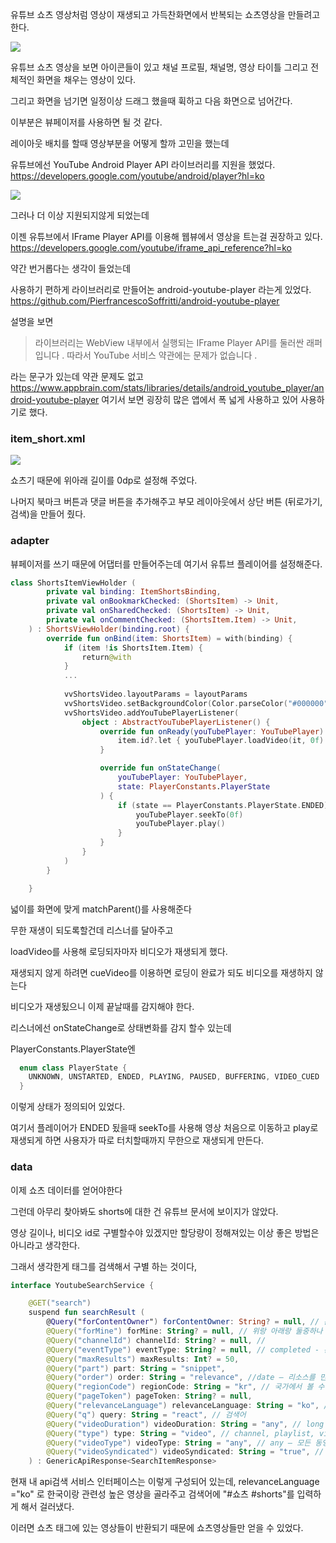 유튜브 쇼츠 영상처럼 영상이 재생되고 가득찬화면에서 반복되는 쇼츠영상을 만들려고한다.

![](https://velog.velcdn.com/images/guysang/post/c00bf7f8-683b-405a-83e5-552ede0d3fda/image.png)

유튜브 쇼츠 영상을 보면 아이콘들이 있고 채널 프로필, 채널명, 영상 타이틀 그리고 전체적인 화면을 채우는 영상이 있다.

그리고 화면을 넘기면 일정이상 드래그 했을때 휙하고 다음 화면으로 넘어간다.

이부분은 뷰페이저를 사용하면 될 것 같다.

레이아웃 배치를 할때 영상부분을 어떻게 할까 고민을 했는데

유튜브에선 YouTube Android Player API 라이브러리를 지원을 했었다.
https://developers.google.com/youtube/android/player?hl=ko

![](https://velog.velcdn.com/images/guysang/post/335f49f7-85d5-4bb6-9405-4031ab757c00/image.png)

그러나 더 이상 지원되지않게 되었는데

이젠 유튜브에서 IFrame Player API를 이용해 웹뷰에서 영상을 트는걸 권장하고 있다.
https://developers.google.com/youtube/iframe_api_reference?hl=ko

약간 번거롭다는 생각이 들었는데

사용하기 편하게 라이브러리로 만들어논 android-youtube-player 라는게 있었다.
https://github.com/PierfrancescoSoffritti/android-youtube-player

설명을 보면 
>라이브러리는 WebView 내부에서 실행되는 IFrame Player API를 둘러싼 래퍼입니다 . 따라서 YouTube 서비스 약관에는 문제가 없습니다 .

라는 문구가 있는데 약관 문제도 없고
https://www.appbrain.com/stats/libraries/details/android_youtube_player/android-youtube-player
여기서 보면 굉장히 많은 앱에서 폭 넓게 사용하고 있어 사용하기로 했다.

### item_short.xml

![](https://velog.velcdn.com/images/guysang/post/7ab46ed3-5898-4143-8194-b894a0336b3f/image.png)

쇼츠기 때문에 위아래 길이를 0dp로 설정해 주었다.

나머지 북마크 버튼과 댓글 버튼을 추가해주고 부모 레이아웃에서 상단 버튼 (뒤로가기, 검색)을 만들어 줬다.

### adapter

뷰페이저를 쓰기 때문에 어댑터를 만들어주는데 여기서 유튜브 플레이어를 설정해준다.

```kotlin
class ShortsItemViewHolder (
        private val binding: ItemShortsBinding,
        private val onBookmarkChecked: (ShortsItem) -> Unit,
        private val onSharedChecked: (ShortsItem) -> Unit,
        private val onCommentChecked: (ShortsItem.Item) -> Unit,
    ) : ShortsViewHolder(binding.root) {
        override fun onBind(item: ShortsItem) = with(binding) {
            if (item !is ShortsItem.Item) {
                return@with
            }
            ...
            
            vvShortsVideo.layoutParams = layoutParams
            vvShortsVideo.setBackgroundColor(Color.parseColor("#000000"))
            vvShortsVideo.addYouTubePlayerListener(
                object : AbstractYouTubePlayerListener() {
                    override fun onReady(youTubePlayer: YouTubePlayer) {
                        item.id?.let { youTubePlayer.loadVideo(it, 0f) }
                    }

                    override fun onStateChange(
                        youTubePlayer: YouTubePlayer,
                        state: PlayerConstants.PlayerState
                    ) {
                        if (state == PlayerConstants.PlayerState.ENDED) {
                            youTubePlayer.seekTo(0f)
                            youTubePlayer.play()
                        }
                    }
                }
            )
        }

    }
```
넓이를 화면에 맞게 matchParent()를 사용해준다

무한 재생이 되도록할건데 리스너를 달아주고 

loadVideo를 사용해 로딩되자마자 비디오가 재생되게 했다.

재생되지 않게 하려면 cueVideo를 이용하면 로딩이 완료가 되도 비디오를 재생하지 않는다

비디오가 재생됬으니 이제 끝날때를 감지해야 한다.

리스너에선 onStateChange로 상태변화를 감지 할수 있는데

PlayerConstants.PlayerState엔 

```kotlin
  enum class PlayerState {
    UNKNOWN, UNSTARTED, ENDED, PLAYING, PAUSED, BUFFERING, VIDEO_CUED
  }
```
이렇게 상태가 정의되어 있었다.

여기서 플레이어가 ENDED 됬을때 seekTo를 사용해 영상 처음으로 이동하고
play로 재생되게 하면 사용자가 따로 터치할때까지 무한으로 재생되게 만든다.

### data

이제 쇼츠 데이터를 얻어야한다

그런데 아무리 찾아봐도 shorts에 대한 건 유튜브 문서에 보이지가 않았다.

영상 길이나, 비디오 id로 구별할수야 있겠지만 할당량이 정해져있는 이상 좋은 방법은 아니라고 생각한다.

그래서 생각한게 태그를 검색해서 구별 하는 것이다,

```kotlin
interface YoutubeSearchService {

    @GET("search")
    suspend fun searchResult (
        @Query("forContentOwner") forContentOwner: String? = null, // 콘텐츠 소유자 동영상 검색 아래는 내 동영상
        @Query("forMine") forMine: String? = null, // 위랑 아래랑 둘중하나 혹은 0
        @Query("channelId") channelId: String? = null, //
        @Query("eventType") eventType: String? = null, // completed - 완료된 브로드캐스트, live , upcoming - 예정된 방송
        @Query("maxResults") maxResults: Int? = 50,
        @Query("part") part: String = "snippet",
        @Query("order") order: String = "relevance", //date – 리소스를 만든 날짜를 기준, rating – 높은 평가부터 낮은 평가순, relevance – 검색어와의 관련성을 기준, title – 제목알파벳순, viewCount – 리소스가 조회수가 높은 순
        @Query("regionCode") regionCode: String = "kr", // 국가에서 볼 수 있는 동영상
        @Query("pageToken") pageToken: String? = null,
        @Query("relevanceLanguage") relevanceLanguage: String = "ko", // 언어랑 관련성 높은 영상
        @Query("q") query: String = "react", // 검색어
        @Query("videoDuration") videoDuration: String = "any", // long – 20분보다 긴 동영상, medium – 4분에서 20분 사이의 동영상, short – 4분 미만의 동영상
        @Query("type") type: String = "video", // channel, playlist, video
        @Query("videoType") videoType: String = "any", // any – 모든 동영상을 반환합니다, episode - 프로그램의 에피소드만 검색합니다., movie - 영화만 검색합니다
        @Query("videoSyndicated") videoSyndicated: String = "true", // any – 배급 여부에 관계 없이 모든 동영상을 반환합니다.,true – 배급된 동영상만 검색합니다. 외부에서 재생할 수 있는 동영상
    ) : GenericApiResponse<SearchItemResponse>
```

현재 내 api검색 서비스 인터페이스는 이렇게 구성되어 있는데, relevanceLanguage ="ko" 로 한국이랑 관련성 높은 영상을 골라주고 검색어에 "#쇼츠 #shorts"를 입력하게 해서 걸러냈다.

이러면 쇼츠 태그에 있는 영상들이 반환되기 때문에 쇼츠영상들만 얻을 수 있었다.

